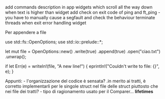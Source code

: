add commands description in app
widgets which scroll all the way down when text is higher than widget
add check on exit code of ping and ft_ping - you have to manually cause a segfault and check the behaviour
terminate threads when exit error handling widget

Per appendere a file

use std::fs::OpenOptions;
use std::io::prelude::*;


let mut file = OpenOptions::new()
    .write(true)
    .append(true)
    .open("ciao.txt")
    .unwrap();

if let Err(e) = writeln!(file, "A new line!") {
    eprintln!("Couldn't write to file: {}", e);
}

Appunti:
    - l'organizzazione del codice è sensata?
        .in merito ai tratti, è corretto implementarli per le singole struct nel file delle struct piuttosto che nei file dei tratti?
    - tipo di ragionamento usato per il Comparer... **lifetimes**
